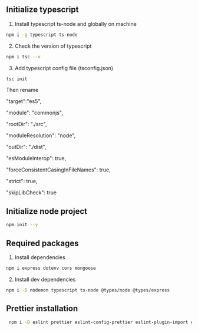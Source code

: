 ## Initialize typescript

1. Install typescript ts-node and globally on machine

```sh
npm i -g typescript ts-node
```
2. Check the version of typescript

```sh 
npm i tsc --v
```

3. Add typescript config file (tsconfig.json)

```sh
tsc init
```
Then rename

"target":"es5",

 "module": "commonjs",

 "rootDir": "./src",

 "moduleResolution": "node",

 "outDir": "./dist",

 "esModuleInterop": true,

 "forceConsistentCasingInFileNames": true,

 "strict": true, 
 
 "skipLibCheck": true
 

## Initialize node project

```sh
npm init --y
```

## Required packages

1. Install dependencies

```sh
npm i express dotenv cors mongoose
```

2. Install dev dependencies

```sh
npm i -D nodemon typescript ts-node @types/node @types/express
```

## Prettier installation


```sh
 npm i -D eslint prettier eslint-config-prettier eslint-plugin-import eslint-plugin-prettier eslint-config-airbnb-base @typescript-eslint/eslint-plugin @typescript-eslint/parser
```